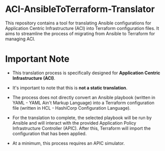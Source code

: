 # ACI-AnsibleToTerraform-Translator
This repository contains a tool for translating Ansible configurations for Application Centric Infrastructure (ACI) into Terraform configuration files. It aims to streamline the process of migrating from Ansible to Terraform for managing ACI.

Important Note
==============

* This translation process is specifically designed for **Application Centric Infrastructure (ACI)**.

* It's important to note that this is **not a static translation**.

* The process does not directly convert an Ansible playbook (written in YAML - YAML Ain't Markup Language) into a Terraform configuration file (written in HCL - HashiCorp Configuration Language).

* For the translation to complete, the selected playbook will be run by Ansible and will interact with the provided Application Policy Infrastructure Controller (APIC). After this, Terraform will import the configuration that has been applied.

* At a minimum, this process requires an APIC simulator.
